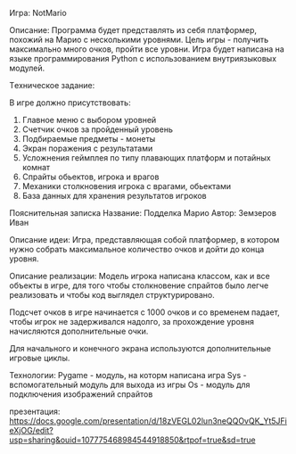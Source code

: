 Игра: NotMario

Описание: Программа будет представлять из себя платформер, похожий на Марио с несколькими уровнями. Цель игры - получить максимально много очков, пройти все уровни. Игра будет написана на языке программирования Python с использованием внутриязыковых модулей.

Tехническое задание:

В игре должно присутствовать:
1. Главное меню с выбором уровней
2. Счетчик очков за пройденный уровень
3. Подбираемые предметы - монеты
4. Экран поражения с результатами
5. Усложнения геймплея по типу плавающих платформ и потайных комнат
6. Спрайты обьектов, игрока и врагов
7. Механики столкновения игрока с врагами, обьектами
8. База данных для хранения результатов игроков

Пояснительная записка
Название: Подделка Марио
Автор: Земзеров Иван

Описание идеи:
Игра, представляющая собой платформер, в котором нужно собрать максимальное количество очков и дойти до конца уровня.

Описание реализации:
Модель игрока написана классом, как и все объекты в игре, для того чтобы столкновение спрайтов было легче реализовать и чтобы код выглядел структурировано.

Подсчет очков в игре начинается с 1000 очков и со временем падает, чтобы игрок не задерживался надолго, за прохождение уровня начисляются дополнительные очки.

Для начального и конечного экрана используются дополнительные игровые циклы.

Технологии:
Pygame - модуль, на которм написана игра
Sys - вспомогательный модуль для выхода из игры
Os - модуль для подключения изображений спрайтов

презентация: https://docs.google.com/presentation/d/18zVEGL02lun3neQQOvQK_Yt5JFieXjOG/edit?usp=sharing&ouid=107775468984544918850&rtpof=true&sd=true
